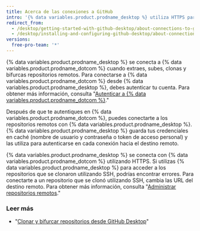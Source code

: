 ```yaml
---
title: Acerca de las conexiones a GitHub
intro: '{% data variables.product.prodname_desktop %} utiliza HTTPS para intercambiar datos de forma segura con {% data variables.product.prodname_dotcom %}.'
redirect_from:
  - /desktop/getting-started-with-github-desktop/about-connections-to-github
  - /desktop/installing-and-configuring-github-desktop/about-connections-to-github
versions:
  free-pro-team: '*'
---
```


{% data variables.product.prodname_desktop %} se conecta a {% data variables.product.prodname_dotcom %} cuando extraes, subes, clonas y bifurcas repositorios remotos. Para conectarse a {% data variables.product.prodname_dotcom %} desde {% data variables.product.prodname_desktop %}, debes autenticar tu cuenta. Para obtener más información, consulta "[Autenticar a {% data variables.product.prodname_dotcom %}](/desktop/getting-started-with-github-desktop/authenticating-to-github)."

Después de que te autentiques en {% data variables.product.prodname_dotcom %}, puedes conectarte a los repositorios remotos con {% data variables.product.prodname_desktop %}. {% data variables.product.prodname_desktop %} guarda tus credenciales en caché (nombre de usuario y contraseña o token de acceso personal) y las utiliza para autenticarse en cada conexión hacia el destino remoto.

{% data variables.product.prodname_desktop %} se conecta con {% data variables.product.prodname_dotcom %} utilizando HTTPS. Si utilizas {% data variables.product.prodname_desktop %} para acceder a los repositorios que se clonaron utilizando SSH, podrías encontrar errores. Para conectarte a un repositorio que se clonó utilizando SSH, cambia las URL del destino remoto. Para obtener más información, consulta "[Administrar repositorios remotos](/github/getting-started-with-github/managing-remote-repositories)."

### Leer más
- "[Clonar y bifurcar repositorios desde GitHub Desktop](/desktop/contributing-and-collaborating-using-github-desktop/cloning-and-forking-repositories-from-github-desktop)"
